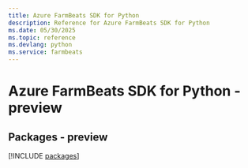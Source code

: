 ```yaml
---
title: Azure FarmBeats SDK for Python
description: Reference for Azure FarmBeats SDK for Python
ms.date: 05/30/2025
ms.topic: reference
ms.devlang: python
ms.service: farmbeats
---
```

# Azure FarmBeats SDK for Python - preview
## Packages - preview
[!INCLUDE [packages](farmbeats-index.md)]